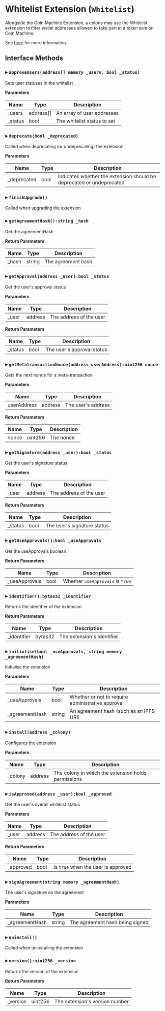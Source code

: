 # Whitelist Extension (`Whitelist`)

Alongside the Coin Machine Extension, a colony may use the Whitelist extension to filter wallet addresses allowed to take part in a token sale on Coin Machine.

See [here](https://colony.gitbook.io/colony/extensions/whitelist) for more information.

  
## Interface Methods

### ▸ `approveUsers(address[] memory _users, bool _status)`

Sets user statuses in the whitelist


**Parameters**

|Name|Type|Description|
|---|---|---|
|_users|address[]|An array of user addresses
|_status|bool|The whitelist status to set


### ▸ `deprecate(bool _deprecated)`

Called when deprecating (or undeprecating) the extension


**Parameters**

|Name|Type|Description|
|---|---|---|
|_deprecated|bool|Indicates whether the extension should be deprecated or undeprecated


### ▸ `finishUpgrade()`

Called when upgrading the extension




### ▸ `getAgreementHash():string _hash`

Get the agreementHash



**Return Parameters**

|Name|Type|Description|
|---|---|---|
|_hash|string|The agreement hash

### ▸ `getApproval(address _user):bool _status`

Get the user's approval status


**Parameters**

|Name|Type|Description|
|---|---|---|
|_user|address|The address of the user

**Return Parameters**

|Name|Type|Description|
|---|---|---|
|_status|bool|The user's approval status

### ▸ `getMetatransactionNonce(address userAddress):uint256 nonce`

Gets the next nonce for a meta-transaction


**Parameters**

|Name|Type|Description|
|---|---|---|
|userAddress|address|The user's address

**Return Parameters**

|Name|Type|Description|
|---|---|---|
|nonce|uint256|The nonce

### ▸ `getSignature(address _user):bool _status`

Get the user's signature status


**Parameters**

|Name|Type|Description|
|---|---|---|
|_user|address|The address of the user

**Return Parameters**

|Name|Type|Description|
|---|---|---|
|_status|bool|The user's signature status

### ▸ `getUseApprovals():bool _useApprovals`

Get the useApprovals boolean



**Return Parameters**

|Name|Type|Description|
|---|---|---|
|_useApprovals|bool|Whether `useApprovals` is `true`

### ▸ `identifier():bytes32 _identifier`

Returns the identifier of the extension



**Return Parameters**

|Name|Type|Description|
|---|---|---|
|_identifier|bytes32|The extension's identifier

### ▸ `initialise(bool _useApprovals, string memory _agreementHash)`

Initialise the extension


**Parameters**

|Name|Type|Description|
|---|---|---|
|_useApprovals|bool|Whether or not to require administrative approval
|_agreementHash|string|An agreement hash (such as an IPFS URI)


### ▸ `install(address _colony)`

Configures the extension


**Parameters**

|Name|Type|Description|
|---|---|---|
|_colony|address|The colony in which the extension holds permissions


### ▸ `isApproved(address _user):bool _approved`

Get the user's overall whitelist status


**Parameters**

|Name|Type|Description|
|---|---|---|
|_user|address|The address of the user

**Return Parameters**

|Name|Type|Description|
|---|---|---|
|_approved|bool|Is `true` when the user is approved

### ▸ `signAgreement(string memory _agreementHash)`

The user's signature on the agreement


**Parameters**

|Name|Type|Description|
|---|---|---|
|_agreementHash|string|The agreement hash being signed


### ▸ `uninstall()`

Called when uninstalling the extension




### ▸ `version():uint256 _version`

Returns the version of the extension



**Return Parameters**

|Name|Type|Description|
|---|---|---|
|_version|uint256|The extension's version number